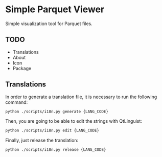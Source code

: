 # Simple Parquet Viewer

Simple visualization tool for Parquet files.

## TODO

- Translations
- About
- Icon
- Package

## Translations

In order to generate a translation file, it is necessary to run the following command:

```sh
python ./scripts/i18n.py generate {LANG_CODE}
```

Then, you are going to be able to edit the strings with QtLinguist:

```sh
python ./scripts/i18n.py edit {LANG_CODE}
```

Finally, just release the translation:

```sh
python ./scripts/i18n.py release {LANG_CODE}
```